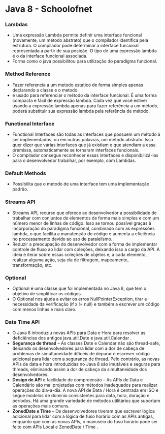 # Java 8 - Schoolofnet

### Lambdas
- Uma expressão Lambda permite definir uma interface funcional (novamente, um método abstrato) que o compilador identifica pela estrutura. O compilador pode determinar a interface funcional representada a partir de sua posição. O tipo de uma expressão lambda é o da interface funcional associada.
- Forma como o java possibilitou para utilização do paradigma 
funcional.

### Method Reference
- Fazer referencia a um metodo estatico de forma simples apenas declarando a classe e o metodo.
- é usado para referenciar o método da interface funcional. É uma forma compacta e fácil de expressão lambda. Cada vez que você estiver usando a expressão lambda apenas para fazer referência a um método, poderá substituir sua expressão lambda pela referência de método.

### Functional Interface
- Functional Interfaces são todas as interfaces que possuem um método à ser implementados, ou em outras palavras, um método abstrato. Isso quer dizer que várias interfaces que já existiam e que atendiam a essa premissa, automaticamente se tornaram interfaces funcionais. 
- O compilador consegue reconhecer essas interfaces e disponibilizá-las para o desenvolvedor trabalhar, por exemplo, com Lambdas.

### Default Methods
- Possibilita que o metodo de uma interface tem uma implementação padrão.

### Streams API
- Streams API, recurso que oferece ao desenvolvedor a possibilidade de trabalhar com conjuntos de elementos de forma mais simples e com um número menor de linhas de código. Isso se tornou possível graças à incorporação do paradigma funcional, combinado com as expressões lambda, o que facilita a manutenção do código e aumenta a eficiência no processamento devido ao uso de paralelismo.
- Reduzir a preocupação do desenvolvedor com a forma de implementar controle de fluxo ao lidar com coleções, deixando isso a cargo da API. A ideia é iterar sobre essas coleções de objetos e, a cada elemento, realizar alguma ação, seja ela de filtragem, mapeamento, transformação, etc.

### Optional
- Optional é uma classe que foi implementada no Java 8, que tem o objetivo de simplificar os códigos.
- O Optional nos ajuda a evitar os erros NullPointerException, tirar a necessidade da verificação (if x != null) e também a escrever um código com menos linhas e mais claro.

### Date Time API
- O Java 8 introduziu novas APIs para Data e Hora para resolver as deficiências dos antigos java.util.Date e java.util.Calendar .
- __Segurança de thread__ – As classes Date e Calendar não são thread-safe, deixando os desenvolvedores para lidar com a dor de cabeça de problemas de simultaneidade difíceis de depurar e escrever código adicional para lidar com a segurança de thread. Pelo contrário, as novas APIs de data e hora introduzidas no Java 8 são imutáveis ​​e seguras para threads, eliminando assim a dor de cabeça da simultaneidade dos desenvolvedores.
- __Design de API__ e facilidade de compreensão – As APIs de Data e Calendário são mal projetadas com métodos inadequados para realizar operações do dia-a-dia. A nova API de Data / Hora é centrada em ISO e segue modelos de domínio consistentes para data, hora, duração e períodos. Há uma grande variedade de métodos utilitários que suportam as operações mais comuns.
- __ZonedDate e Time__ – Os desenvolvedores tiveram que escrever lógica adicional para lidar com a lógica de fuso horário com as APIs antigas, enquanto que com as novas APIs, o manuseio do fuso horário pode ser feito com APIs Local e ZonedDate / Time .